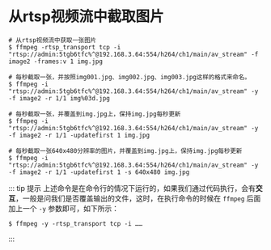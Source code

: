 # 从rtsp视频流中截取图片

```shell
# 从rtsp视频流中获取一张图片
$ ffmpeg -rtsp_transport tcp -i "rtsp://admin:5tgb6tfc%^@192.168.3.64:554/h264/ch1/main/av_stream" -f image2 -frames:v 1 img.jpg

# 每秒截取一张，并按照img001.jpg、img002.jpg、img003.jpg这样的格式来命名。
$ ffmpeg -i "rtsp://admin:5tgb6tfc%^@192.168.3.64:554/h264/ch1/main/av_stream" -y -f image2 -r 1/1 img%03d.jpg

# 每秒截取一张，并覆盖到img.jpg上，保持img.jpg每秒更新
$ ffmpeg -i "rtsp://admin:5tgb6tfc%^@192.168.3.64:554/h264/ch1/main/av_stream" -y -f image2 -r 1/1 -updatefirst 1 img.jpg

# 每秒截取一张640x480分辨率的图片，并覆盖到img.jpg上，保持img.jpg每秒更新
$ ffmpeg -i "rtsp://admin:5tgb6tfc%^@192.168.3.64:554/h264/ch1/main/av_stream" -y -f image2 -r 1/1 -updatefirst 1 -s 640x480 img.jpg
```

::: tip 提示
上述命令是在命令行的情况下运行的，如果我们通过代码执行，会有**交互**，一般是问我们是否覆盖输出的文件，这时，在执行命令的时候在 `ffmpeg` 后面加上一个 `-y` 参数即可，如下所示：

```shell
$ ffmpeg -y -rtsp_transport tcp -i ……
```

:::
